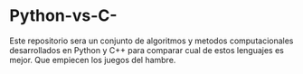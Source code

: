 # Python-vs-C-
Este repositorio sera un conjunto de algoritmos y metodos computacionales desarrollados en Python y C++ para comparar cual de estos lenguajes es mejor. Que empiecen los juegos del hambre.
